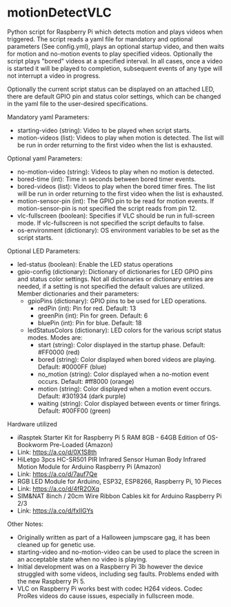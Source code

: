 # motionDetectVLC
Python script for Raspberry Pi which detects motion and plays videos when triggered.  The script reads a yaml file for mandatory and optional parameters (See config.yml), plays an optional startup video, and then waits for motion and no-motion events to play specified videos. Optionally the script plays "bored" videos at a specified interval. In all cases, once a video is started it will be played to completion, subsequent events of any type will not interrupt a video in progress.

Optionally the current script status can be displayed on an attached LED, there are default GPIO pin and status color settings, which can be changed in the yaml file to the user-desired specifications.

Mandatory yaml Parameters:
- starting-video (string): Video to be played when script starts.
- motion-videos (list): Videos to play when motion is detected. The list will be run in order returning to the first video when the list is exhausted.

Optional yaml Parameters:
- no-motion-video (string): Videos to play when no motion is detected.
- bored-time (int): Time in seconds between bored timer events.
- bored-videos (list): Videos to play when the bored timer fires. The list will be run in order returning to the first video when the list is exhausted.
- motion-sensor-pin (int): The GPIO pin to be read for motion events. If motion-sensor-pin is not specified the script reads from pin 12.
- vlc-fullscreen (boolean): Specifies if VLC should be run in full-screen mode. If vlc-fullscreen is not specified the script defaults to false.
- os-environment (dictionary): OS environment variables to be set as the script starts.

Optional LED Parameters:
- led-status (boolean): Enable the LED status operations
- gpio-config (dictionary): Dictionary of dictionaries for LED GPIO pins and status color settings. Not all dictionaries or dictionary entries are needed, if a setting is not specified the default values are utilized. Member dictionaries and their parameters:
    - gpioPins (dictionary): GPIO pins to be used for LED operations.
      - redPin (int): Pin for red. Default: 13
      - greenPin (int): Pin for green. Default: 6
      - bluePin (int): Pin for blue. Default: 18
    - ledStatusColors (dictionary): LED colors for the various script status modes. Modes are:
      - start (string): Color displayed in the startup phase. Default: #FF0000 (red)
      - bored (string): Color displayed when bored videos are playing. Default: #0000FF (blue)
      - no_motion (string): Color displayed when a no-motion event occurs. Default: #ff8000 (orange)
      - motion (string): Color displayed when a motion event occurs. Default: #301934 (dark purple)
      - waiting (string): Color displayed between events or timer firings. Default: #00FF00 (green)

Hardware utilized
- iRasptek Starter Kit for Raspberry Pi 5 RAM 8GB - 64GB Edition of OS-Bookworm Pre-Loaded (Amazon)
- Link: https://a.co/d/0X1S8th
- HiLetgo 3pcs HC-SR501 PIR Infrared Sensor Human Body Infrared Motion Module for Arduino Raspberry Pi (Amazon)
- Link: https://a.co/d/7auf7Qe
- RGB LED Module for Arduino, ESP32, ESP8266, Raspberry Pi, 10 Pieces
- Link: https://a.co/d/4fR2OXq
- SIM&NAT 8inch / 20cm Wire Ribbon Cables kit for Arduino Raspberry Pi 2/3
- Link: https://a.co/d/fxIIGYs

Other Notes:
- Originally written as part of a Halloween jumpscare gag, it has been cleaned up for genetic use.
- starting-video and no-motion-video can be used to place the screen in an acceptable state when no video is playing. 
- Initial development was on a Raspberry Pi 3b however the device struggled with some videos, including seg faults. Problems ended with the new Raspberry Pi 5.
- VLC on Raspberry Pi works best with codec H264 videos. Codec ProRes videos do cause issues, especially in fullscreen mode.
